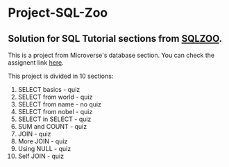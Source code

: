 # Project-SQL-Zoo

## Solution for SQL Tutorial sections from [SQLZOO](https://sqlzoo.net/).
This is a project from Microverse's database section. 
You can check the assignent link [here](https://www.theodinproject.com/courses/databases/lessons/sql).

This project is divided in 10 sections:

1. SELECT basics - quiz
2. SELECT from world - quiz
3. SELECT from name - no quiz
4. SELECT from nobel - quiz
5. SELECT in SELECT - quiz
6. SUM and COUNT - quiz
7. JOIN - quiz
8. More JOIN - quiz
9. Using NULL - quiz
10. Self JOIN - quiz
